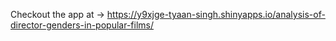 Checkout the app at -> https://y9xjge-tyaan-singh.shinyapps.io/analysis-of-director-genders-in-popular-films/
